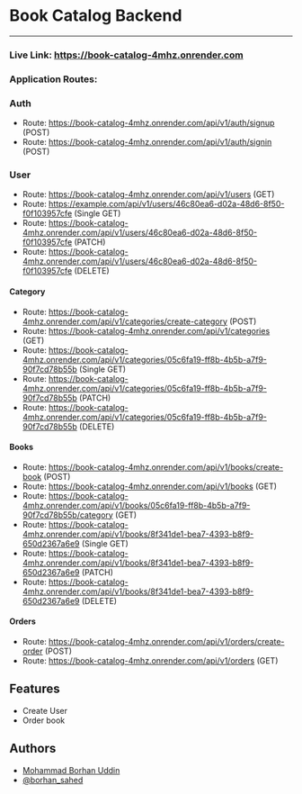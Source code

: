 # Book Catalog Backend

<hr>

### Live Link: https://book-catalog-4mhz.onrender.com

### Application Routes:

### Auth

- Route: https://book-catalog-4mhz.onrender.com/api/v1/auth/signup (POST)
- Route: https://book-catalog-4mhz.onrender.com/api/v1/auth/signin (POST)

### User

- Route: https://book-catalog-4mhz.onrender.com/api/v1/users (GET)
- Route: https://example.com/api/v1/users/46c80ea6-d02a-48d6-8f50-f0f103957cfe (Single GET)
- Route: https://book-catalog-4mhz.onrender.com/api/v1/users/46c80ea6-d02a-48d6-8f50-f0f103957cfe (PATCH)
- Route: https://book-catalog-4mhz.onrender.com/api/v1/users/46c80ea6-d02a-48d6-8f50-f0f103957cfe (DELETE)

#### Category

- Route: https://book-catalog-4mhz.onrender.com/api/v1/categories/create-category (POST)
- Route: https://book-catalog-4mhz.onrender.com/api/v1/categories (GET)
- Route: https://book-catalog-4mhz.onrender.com/api/v1/categories/05c6fa19-ff8b-4b5b-a7f9-90f7cd78b55b (Single GET)
- Route: https://book-catalog-4mhz.onrender.com/api/v1/categories/05c6fa19-ff8b-4b5b-a7f9-90f7cd78b55b (PATCH)
- Route: https://book-catalog-4mhz.onrender.com/api/v1/categories/05c6fa19-ff8b-4b5b-a7f9-90f7cd78b55b (DELETE)

#### Books

- Route: https://book-catalog-4mhz.onrender.com/api/v1/books/create-book (POST)
- Route: https://book-catalog-4mhz.onrender.com/api/v1/books (GET)
- Route: https://book-catalog-4mhz.onrender.com/api/v1/books/05c6fa19-ff8b-4b5b-a7f9-90f7cd78b55b/category (GET)
- Route: https://book-catalog-4mhz.onrender.com/api/v1/books/8f341de1-bea7-4393-b8f9-650d2367a6e9 (Single GET)
- Route: https://book-catalog-4mhz.onrender.com/api/v1/books/8f341de1-bea7-4393-b8f9-650d2367a6e9 (PATCH)
- Route: https://book-catalog-4mhz.onrender.com/api/v1/books/8f341de1-bea7-4393-b8f9-650d2367a6e9 (DELETE)

#### Orders

- Route: https://book-catalog-4mhz.onrender.com/api/v1/orders/create-order (POST)
- Route: https://book-catalog-4mhz.onrender.com/api/v1/orders (GET)

## Features

- Create User
- Order book

## Authors

- [Mohammad Borhan Uddin](https://www.linkedin.com/in/borhansahed/)
- [@borhan_sahed](https://www.github.com/borhansahed)
